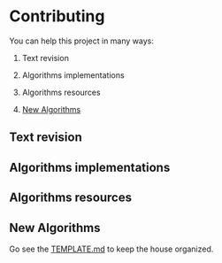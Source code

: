# Contributing

You can help this project in many ways:

1. Text revision

2. Algorithms implementations

3. Algorithms resources

4. [New Algorithms](#new-algorithms)

## Text revision

## Algorithms implementations

## Algorithms resources

## New Algorithms

Go see the [TEMPLATE.md](TEMPLATE.md) to keep the house organized.
